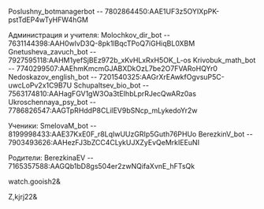 
Poslushny_botmanagerbot -- 7802864450:AAE1UF3z5OYIXpPK-pstTdEP4wTyHFW4hGM

Администрация и учителя:
Molochkov_dir_bot -- 7631144398:AAH0wlvD3Q-8pk1lBqcTPoQ7iGHiqBL0XBM
Gnetusheva_zavuch_bot -- 7927595118:AAHM1yefSjBEz972b_xKvHLxRxH5OK_L-os
Krivobuk_math_bot -- 7740299507:AAEhmKmcmGJABXDkOzL7be2O7FVARoHQYr0
Nedoskazov_english_bot -- 7201540325:AAGrXrEAwkfOgvsuP5C-uwcLoPv2x1C9B7U
Schupaltsev_bio_bot -- 7563174810:AAHagFGV1gW3Oa3tEIhbLprRJecQwARz0as
Ukroschennaya_psy_bot -- 7786826547:AAGTpRHddP8CLilEV9bSNcp_mLykedoYr2w

Ученики:
SmelovaM_bot -- 8199998433:AAE37KxE0F_r8LqIwUUzGRIp5Guth76PHUo
BerezkinV_bot -- 7903493626:AAHezFJ3bZCC4CLykUJXZyEvQeMrkIEEuNI

Родители:
BerezkinaEV -- 7165357588:AAGQb1bD8gs504er2zwNQifaXvnE_hFTsQk



watch.gooish2&

Z,kjrj22&

